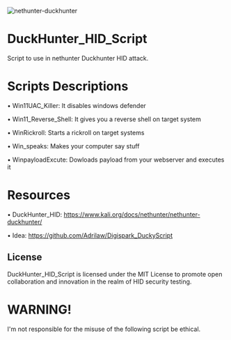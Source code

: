![nethunter-duckhunter](https://github.com/Adrilaw/DuckHunter_HID_Script/assets/65346144/470cf1ba-7ecc-4b51-ac1d-0884443154e1)





























# DuckHunter_HID_Script
Script to use in nethunter Duckhunter HID attack. 

# Scripts Descriptions
• Win11UAC_Killer: It disables windows defender

• Win11_Reverse_Shell: It gives you a reverse shell on target system

• WinRickroll: Starts a rickroll on target systems

• Win_speaks: Makes your computer say stuff

• WinpayloadExcute: Dowloads payload from your webserver and executes it

# Resources
• DuckHunter_HID: https://www.kali.org/docs/nethunter/nethunter-duckhunter/

• Idea: https://github.com/Adrilaw/Digispark_DuckyScript

## License
DuckHunter_HID_Script is licensed under the MIT License to promote open collaboration and innovation in the realm of HID security testing.

# WARNING!
I'm not responsible for the misuse of the following script be ethical.
